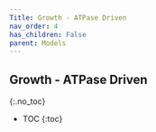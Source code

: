 ```yaml
---
Title: Growth - ATPase Driven
nav_order: 4
has_children: False
parent: Models
---
```

## Growth - ATPase Driven
{:.no_toc}

* TOC
{:toc}